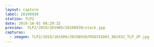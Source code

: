 ```yaml
---
layout: capture
label: 20190930
station: TLP2
date: 2019-10-01 08:29:32
preview:  TLP2/2019/201909/20190930/stack.jpg
capturas:
  - imagem: TLP2/2019/201909/20190930/M20191001_082932_TLP_2P.jpg
---
```

